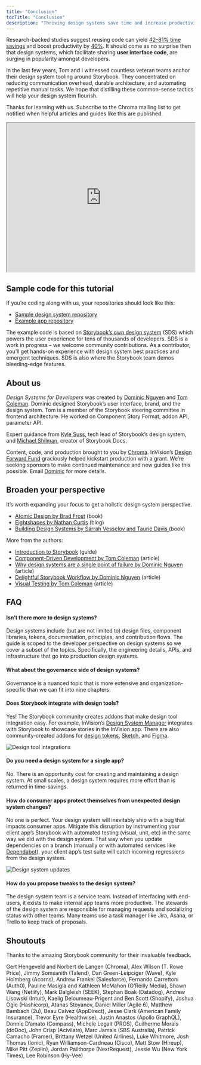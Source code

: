 ```yaml
---
title: "Conclusion"
tocTitle: "Conclusion"
description: "Thriving design systems save time and increase productivity"
---
```


Research-backed studies suggest reusing code can yield [42–81% time savings](https://www.researchgate.net/publication/3188437_Evaluating_Software_Reuse_Alternatives_A_Model_and_Its_Application_to_an_Industrial_Case_Study?ev=publicSearchHeader&_sg=g8WraNGZNGPw0R-1-jGpy0XwUDeAr3qb472J6lhisyQ3l24pSmndO6anMdX2L3HdWHifsczPegR9wjA) and boost productivity by [40%](http://www.cin.ufpe.br/~in1045/papers/art03.pdf). It should come as no surprise then that design systems, which facilitate sharing **user interface code**, are surging in popularity amongst developers.

In the last few years, Tom and I witnessed countless veteran teams anchor their design system tooling around Storybook. They concentrated on reducing communication overhead, durable architecture, and automating repetitive manual tasks. We hope that distilling these common-sense tactics will help your design system flourish.

Thanks for learning with us. Subscribe to the Chroma mailing list to get notified when helpful articles and guides like this are published.

<iframe style="height:400px;width:100%;max-width:800px;margin:0px auto;" src="https://upscri.be/bface0?as_embed"></iframe>

## Sample code for this tutorial

If you’re coding along with us, your repositories should look like this:

- [Sample design system repository](https://github.com/chromaui/learnstorybook-design-system)
- [Example app repository](https://github.com/chromaui/learnstorybook-design-system-example-app)

The example code is based on [Storybook’s own design system](https://github.com/storybookjs/design-system) (SDS) which powers the user experience for tens of thousands of developers. SDS is a work in progress – we welcome community contributions. As a contributor, you’ll get hands-on experience with design system best practices and emergent techniques. SDS is also where the Storybook team demos bleeding-edge features.

## About us

_Design Systems for Developers_ was created by [Dominic Nguyen](https://twitter.com/domyen) and [Tom Coleman](https://twitter.com/tmeasday). Dominic designed Storybook’s user interface, brand, and the design system. Tom is a member of the Storybook steering committee in frontend architecture. He worked on Component Story Format, addon API, parameter API.

Expert guidance from [Kyle Suss](https://github.com/kylesuss), tech lead of Storybook’s design system, and [Michael Shilman](https://twitter.com/mshilman), creator of Storybook Docs.

Content, code, and production brought to you by [Chroma](https://hichroma.com/). InVision’s [Design Forward Fund](https://www.invisionapp.com/design-forward-fund) graciously helped kickstart production with a grant. We’re seeking sponsors to make continued maintenance and new guides like this possible. Email [Dominic](mailto:dom@hichroma.com) for more details.

## Broaden your perspective

It’s worth expanding your focus to get a holistic design system perspective.

- [Atomic Design by Brad Frost](http://atomicdesign.bradfrost.com/) (book)
- [Eightshapes by Nathan Curtis](https://medium.com/eightshapes-llc/tagged/design-systems) (blog)
- [Building Design Systems by Sarrah Vesselov and Taurie Davis ](https://www.amazon.com/Building-Design-Systems-Experiences-Language/dp/148424513X) (book)

More from the authors:

- [Introduction to Storybook](http://learnstorybook.com/introduction-to-storybook) (guide)
- [Component-Driven Development by Tom Coleman](https://blog.hichroma.com/component-driven-development-ce1109d56c8e) (article)
- [Why design systems are a single point of failure by Dominic Nguyen](https://blog.hichroma.com/why-design-systems-are-a-single-point-of-failure-ec9d30c107c2) (article)
- [Delightful Storybook Workflow by Dominic Nguyen](https://blog.hichroma.com/the-delightful-storybook-workflow-b322b76fd07) (article)
- [Visual Testing by Tom Coleman](https://blog.hichroma.com/visual-testing-the-pragmatic-way-to-test-uis-18c8da617ecf) (article)

## FAQ

#### Isn’t there more to design systems?

Design systems include (but are not limited to) design files, component libraries, tokens, documentation, principles, and contribution flows. The guide is scoped to the developer perspective on design systems so we cover a subset of the topics. Specifically, the engineering details, APIs, and infrastructure that go into production design systems.

#### What about the governance side of design systems?

Governance is a nuanced topic that is more extensive and organization-specific than we can fit into nine chapters.

#### Does Storybook integrate with design tools?

Yes! The Storybook community creates addons that make design tool integration easy. For example, InVision’s [Design System Manager](https://www.invisionapp.com/design-system-manager) integrates with Storybook to showcase stories in the InVision app. There are also community-created addons for [design tokens](https://github.com/UX-and-I/storybook-design-token), [Sketch](https://github.com/chrisvxd/story2sketch), and [Figma](https://github.com/pocka/storybook-addon-designs).

![Design tool integrations](/design-systems-for-developers/storybook-integrations-design.jpg)

#### Do you need a design system for a single app?

No. There is an opportunity cost for creating and maintaining a design system. At small scales, a design system requires more effort than is returned in time-savings.

#### How do consumer apps protect themselves from unexpected design system changes?

No one is perfect. Your design system will inevitably ship with a bug that impacts consumer apps. Mitigate this disruption by instrumenting your client app’s Storybook with automated testing (visual, unit, etc) in the same way we did with the design system. That way when you update dependencies on a branch (manually or with automated services like [Dependabot](https://dependabot.com/)), your client app’s test suite will catch incoming regressions from the design system.

![Design system updates](/design-systems-for-developers/design-system-update.png)

#### How do you propose tweaks to the design system?

The design system team is a service team. Instead of interfacing with end-users, it exists to make internal app teams more productive. The stewards of the design system are responsible for managing requests and socializing status with other teams. Many teams use a task manager like Jira, Asana, or Trello to keep track of proposals.

## Shoutouts

Thanks to the amazing Storybook community for their invaluable feedback.

Gert Hengeveld and Norbert de Langen (Chroma), Alex Wilson (T. Rowe Price), Jimmy Somsanith (Talend), Dan Green-Leipciger (Wave), Kyle Holmberg (Acorns), Andrew Frankel (Salesforce), Fernando Carrettoni (Auth0), Pauline Masigla and Kathleen McMahon (O’Reilly Media), Shawn Wang (Netlify), Mark Dalgleish (SEEK), Stephan Boak (Datadog), Andrew Lisowski (Intuit), Kaelig Deloumeau-Prigent and Ben Scott (Shopify), Joshua Ogle (Hashicorp), Atanas Stoyanov, Daniel Miller (Agile 6), Matthew Bambach (2u), Beau Calvez (AppDirect), Jesse Clark (American Family Insurance), Trevor Eyre (Healthwise), Justin Anastos (Apollo GraphQL), Donnie D’amato (Compass), Michele Legait (PROS), Guilherme Morais (doDoc), John Crisp (Acivilate), Marc Jamais (SBS Australia), Patrick Camacho (Framer), Brittany Wetzel (United Airlines), Luke Whitmore, Josh Thomas (Ionic), Ryan Williamson-Cardneau (Cisco), Matt Stow (Hireup), Mike Pitt (Zeplin), Jordan Pailthorpe (NextRequest), Jessie Wu (New York Times), Lee Robinson (Hy-Vee)
